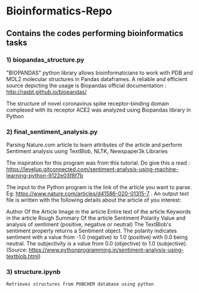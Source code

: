 # Bioinformatics-Repo

## Contains the codes performing bioinformatics tasks

### 1) biopandas_structure.py

"BIOPANDAS" python library allows bioinformaticians to work with PDB and MOL2 molecular structures in Pandas dataframes. A reliable and efficient source depicting the usage is Biopandas official documentation : http://rasbt.github.io/biopandas/

The structure of novel coronavirus spike receptor-binding domain complexed with its receptor ACE2 was analyzed using Biopandas library in Python

### 2) final_sentiment_analysis.py

Parsing Nature.com article to learn attributes of the article and perform Sentiment analysis using TextBlob, NLTK, Newspaper3k Libraries

The inspiration for this program was from this tutorial. Do give this a read : https://levelup.gitconnected.com/sentiment-analysis-using-machine-learning-python-9122e03f8f7b

The input to the Python program is the link of the article you want to parse. Eg: https://www.nature.com/articles/d41586-020-01315-7 . An output text file is written with the following details about the article of you interest:

Author Of the Article
Image in the article
Entire text of the article
Keywords in the article
Rough Summary Of the article
Sentiment Polarity Value and analysis of sentiment (positive, negative or neutral) The TextBlob's sentiment property returns a Sentiment object. The polarity indicates sentiment with a value from -1.0 (negative) to 1.0 (positive) with 0.0 being neutral. The subjectivity is a value from 0.0 (objective) to 1.0 (subjective). (Source: https://www.pythonprogramming.in/sentiment-analysis-using-textblob.html)

### 3) structure.ipynb 
    Retrieves structures from PUBCHEM database using python

